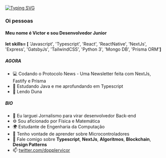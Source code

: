 
<div >
<a href="https://git.io/typing-svg"><img src="https://readme-typing-svg.demolab.com?font=Roboto&duration=6000&pause=10000&color=F7F7F7&background=0051FF00&width=435&lines=....- ..--- / -. --- / / .- / .-. . ... .--. --- ... - .-" alt="Typing SVG" /></a> 
</div>

### Oi pessoas 

#### Meu nome é Victor e sou Desenvolvedor Junior

 **let skills= [** 'Javascript', 'Typescript', 'React', 'ReactNative', 'NextJs', 'Express', 'GatsbyJs', 'TailwindCSS', 'Python 3', 'Mongo DB', 'Prisma ORM'**]**

##### AGORA

- 💻 Codando o Protocolo News - Uma Newsletter feita com NextJs, Fastify e Prisma
- 📕 Estudando Java e me aprofundando em Typescript
- 📖 Lendo Duna

##### BIO

- 🏢 Eu larguei Jornalismo para virar desenvolvedor Back-end
- ⚙️ Sou aficionado por Física e Matemática
- 🌍 Estudante de Engenharia da Computação
- 🧩 Tenho vontade de aprender sobre Microcontroladores 
- 💬 Fale comigo sobre **Typescript**, **NextJs**, **Algoritmos**, **Blockchain**, **Design Patterns**
- 📫 [twitter.com/dopplervicor](https://twitter.com/dopplervicor)
